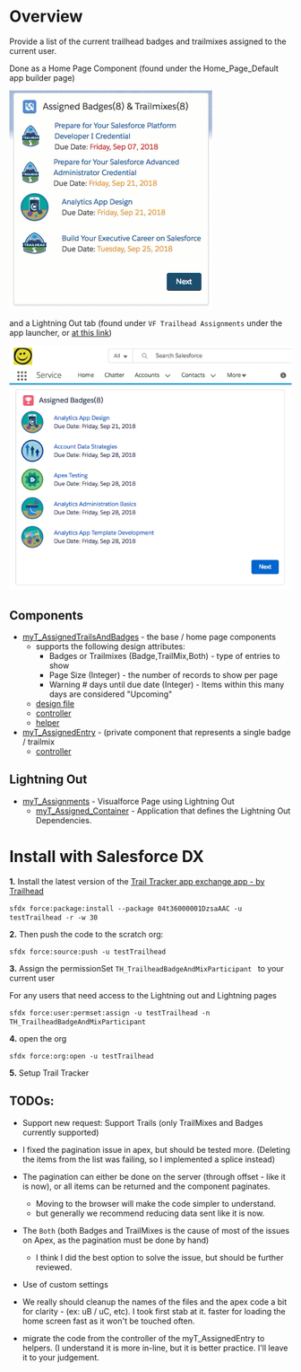 # Overview

Provide a list of the current trailhead badges and trailmixes assigned to the current user.

Done as a Home Page Component (found under the Home_Page_Default app builder page)

![Screenshot of Home Page Component](docs/images/2_HomePageComponent.gif)

and a Lightning Out tab (found under `VF Trailhead Assignments` under the app launcher, or [at this link](https://marzbrews-dev-ed.lightning.force.com/lightning/n/VF_Trailhead_Assignments))

![Screenshot of Lightning out](docs/images/1_LightningOutScreenshot.png)

## Components

* [myT_AssignedTrailsAndBadges](mdapi/myT_AssignedTrailsAndBadges.cmp) - the base / home page components
  * supports the following design attributes:
     * Badges or Trailmixes (Badge,TrailMix,Both) - type of entries to show
     * Page Size (Integer) - the number of records to show per page
     * Warning # days until due date (Integer) - Items within this many days are considered "Upcoming"
  * [design file](mdapi/myT_AssignedTrailsAndBadges.design)
  * [controller](mdapi/myT_AssignedTrailsAndBadgesController.js)
  * [helper](mdapi/myT_AssignedTrailsAndBadgesHelper.js)
* [myT_AssignedEntry](mdapi/myT_AssignedEntry.cmp) - (private component that represents a single badge / trailmix
  * [controller](mdapi/myT_AssignedEntryController.js)

## Lightning Out

* [myT_Assignments](mdapi/myT_Assignments.page) - Visualforce Page using Lightning Out
   * [myT_Assigned_Container](mdapi/myT_Assigned_Container.app) - Application that defines the Lightning Out Dependencies.

# Install with Salesforce DX

**1.** Install the latest version of the [Trail Tracker app exchange app - by Trailhead](https://appexchange.salesforce.com/appxListingDetail?listingId=a0N3A00000EFpAtUAL)

	sfdx force:package:install --package 04t36000001DzsaAAC -u testTrailhead -r -w 30

**2.** Then push the code to the scratch org:

	sfdx force:source:push -u testTrailhead

**3.** Assign the permissionSet `TH_TrailheadBadgeAndMixParticipant ` to your current user

For any users that need access to the Lightning out and Lightning pages

	sfdx force:user:permset:assign -u testTrailhead -n TH_TrailheadBadgeAndMixParticipant

**4.** open the org

	sfdx force:org:open -u testTrailhead
	
**5.** Setup Trail Tracker



## TODOs:

* Support new request: Support Trails (only TrailMixes and Badges currently supported)

* I fixed the pagination issue in apex, but should be tested more. (Deleting the items from the list was failing, so I implemented a splice instead)

* The pagination can either be done on the server (through offset - like it is now), or all items can be returned and the component paginates.
  * Moving to the browser will make the code simpler to understand.
  * but generally we recommend reducing data sent like it is now.

* The `Both` (both Badges and TrailMixes is the cause of most of the issues on Apex, as the pagination must be done by hand)
  * I think I did the best option to solve the issue, but should be further reviewed.

* Use of custom settings

* We really should cleanup the names of the files and the apex code a bit for clarity - (ex: uB / uC, etc). I took first stab at it.
faster for loading the home screen fast as it won't be touched often.

* migrate the code from the controller of the myT_AssignedEntry to helpers. (I understand it is more in-line, but it is better practice. I'll leave it to your judgement.

